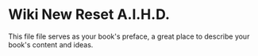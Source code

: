 # Wiki New Reset A.I.H.D.

This file file serves as your book's preface, a great place to describe your book's content and ideas.
